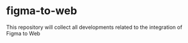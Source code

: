 # figma-to-web
This repository will collect all developments related to the integration of Figma to Web
